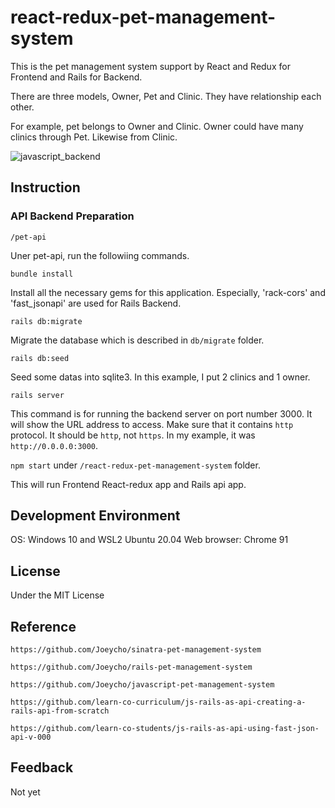 # react-redux-pet-management-system

This is the pet management system support by React and Redux for Frontend and Rails for Backend. 

There are three models, Owner, Pet and Clinic. They have relationship each other.

For example, pet belongs to Owner and Clinic. Owner could have many clinics through Pet. Likewise from Clinic.

![javascript_backend](https://user-images.githubusercontent.com/29337166/123549950-763b4380-d76b-11eb-8161-0f51534d7f51.JPG)

## Instruction

### API Backend Preparation

`/pet-api`

Uner pet-api, run the followiing commands.

`bundle install`

Install all the necessary gems for this application. Especially, 'rack-cors' and
'fast_jsonapi' are used for Rails Backend.

`rails db:migrate`

Migrate the database which is described in `db/migrate` folder.

`rails db:seed`

Seed some datas into sqlite3. In this example, I put 2 clinics and 1 owner.

`rails server`

This command is for running the backend server on port number 3000.
It will show the URL address to access. Make sure that it contains `http` protocol.
It should be `http`, not `https`. In my example, it was `http://0.0.0.0:3000`.

`npm start` under `/react-redux-pet-management-system` folder.

This will run Frontend React-redux app and Rails api app.

## Development Environment

OS: Windows 10 and WSL2 Ubuntu 20.04 Web browser: Chrome 91 

## License

Under the MIT License

## Reference

`https://github.com/Joeycho/sinatra-pet-management-system`

`https://github.com/Joeycho/rails-pet-management-system`

`https://github.com/Joeycho/javascript-pet-management-system`

`https://github.com/learn-co-curriculum/js-rails-as-api-creating-a-rails-api-from-scratch`

`https://github.com/learn-co-students/js-rails-as-api-using-fast-json-api-v-000`

## Feedback

Not yet
